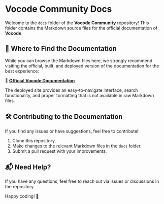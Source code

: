 # Vocode Community Docs

Welcome to the `docs` folder of the **Vocode Community** repository! This folder contains the Markdown source files for the official documentation of **Vocode**.

## 📖 Where to Find the Documentation

While you can browse the Markdown files here, we strongly recommend visiting the official, built, and deployed version of the documentation for the best experience:

🔗 **[Official Vocode Documentation](vocode-docs.netlify.app)**

The deployed site provides an easy-to-navigate interface, search functionality, and proper formatting that is not available in raw Markdown files.

## 🛠 Contributing to the Documentation

If you find any issues or have suggestions, feel free to contribute!

1. Clone this repository.
2. Make changes to the relevant Markdown files in the `docs` folder.
3. Submit a pull request with your improvements.

<!-- For contribution guidelines, please refer to the [Contributing Guide](../CONTRIBUTING.md). -->

## 📬 Need Help?
If you have any questions, feel free to reach out via issues or discussions in the repository.

Happy coding! 🚀

